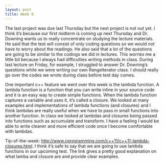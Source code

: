 ```yaml
---
layout: post
title: Week 6 
---
```

The last project was due last Thursday but the next project is not out yet. I think it’s because our first midterm is coming up next Thursday and Dr. Downing wants us to really concentrate on studying the lecture materials. He said that the test will consist of only coding questions so we would not have to worry about the readings. He also said that a lot of the questions are going to be similar to the codings we did in lectures. This worries me a little bit because I always had difficulties writing methods in class. During last lecture on Friday, for example, I struggled to answer Dr. Downing’s questions while we were writing our own RangeIterator class. I should really go over the codes we wrote during class before test day comes. 

One important c++ feature we went over this week is the lambda function. A lambda function is a function that you can write inline in your source code and it is an easy way to create simple functions. When the lambda function captures a variable and uses it, it’s called a closure. We looked at many examples and implementations of lambda functions (and closures) and I think lambdas are really useful when we have to pass in small functions into another function. In class we looked at lambdas and closures being passed into functions such as accumulate and transform. I have a feeling I would be able to write cleaner and more efficient code once I become comfortable with lambdas. 

Tip-of-the-week: http://www.cprogramming.com/c++11/c++11-lambda-closures.html. I think it’s safe to say that we are going to use lambda functions in our upcoming test. The link gives a pretty good explanation on what lamba and closure are and provide clear examples. 
